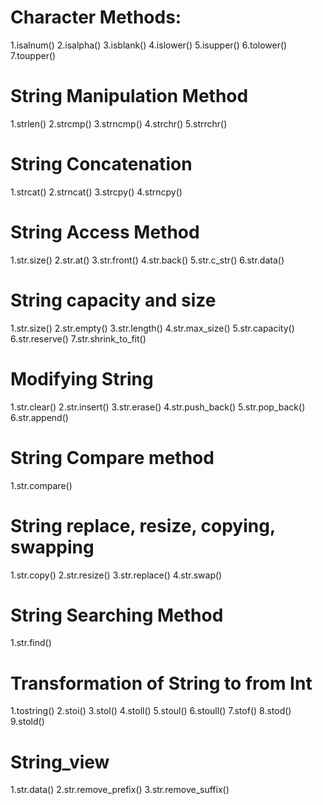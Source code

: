 # Character Methods:
1.isalnum()
2.isalpha()
3.isblank()
4.islower()
5.isupper()
6.tolower()
7.toupper()

# String Manipulation Method
1.strlen()
2.strcmp()
3.strncmp()
4.strchr()
5.strrchr()

# String Concatenation
1.strcat()
2.strncat()
3.strcpy()
4.strncpy()

# String Access Method
1.str.size()
2.str.at()
3.str.front()
4.str.back()
5.str.c_str()
6.str.data()

# String capacity and size
1.str.size()
2.str.empty()
3.str.length()
4.str.max_size()
5.str.capacity()
6.str.reserve()
7.str.shrink_to_fit()

# Modifying String
1.str.clear()
2.str.insert()
3.str.erase()
4.str.push_back()
5.str.pop_back()
6.str.append()

# String Compare method
1.str.compare()

# String replace, resize, copying, swapping 
1.str.copy()
2.str.resize()
3.str.replace()
4.str.swap()

# String Searching Method
1.str.find()

# Transformation of String to from Int
1.tostring()
2.stoi()
3.stol()
4.stoll()
5.stoul()
6.stoull()
7.stof()
8.stod()
9.stold()

# String_view
1.str.data()
2.str.remove_prefix()
3.str.remove_suffix()